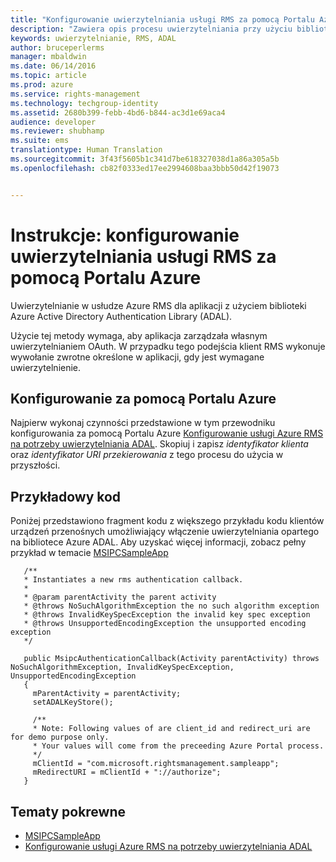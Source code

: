 ```yaml
---
title: "Konfigurowanie uwierzytelniania usługi RMS za pomocą Portalu Azure | Azure RMS"
description: "Zawiera opis procesu uwierzytelniania przy użyciu biblioteki ADAL"
keywords: uwierzytelnianie, RMS, ADAL
author: bruceperlerms
manager: mbaldwin
ms.date: 06/14/2016
ms.topic: article
ms.prod: azure
ms.service: rights-management
ms.technology: techgroup-identity
ms.assetid: 2680b399-febb-4bd6-b844-ac3d1e69aca4
audience: developer
ms.reviewer: shubhamp
ms.suite: ems
translationtype: Human Translation
ms.sourcegitcommit: 3f43f5605b1c341d7be618327038d1a86a305a5b
ms.openlocfilehash: cb82f0333ed17ee2994608baa3bbb50d42f19073


---
```


# Instrukcje: konfigurowanie uwierzytelniania usługi RMS za pomocą Portalu Azure

Uwierzytelnianie w usłudze Azure RMS dla aplikacji z użyciem biblioteki Azure Active Directory Authentication Library (ADAL).

Użycie tej metody wymaga, aby aplikacja zarządzała własnym uwierzytelnianiem OAuth. W przypadku tego podejścia klient RMS wykonuje wywołanie zwrotne określone w aplikacji, gdy jest wymagane uwierzytelnienie.

## Konfigurowanie za pomocą Portalu Azure
Najpierw wykonaj czynności przedstawione w tym przewodniku konfigurowania za pomocą Portalu Azure [Konfigurowanie usługi Azure RMS na potrzeby uwierzytelniania ADAL](adal-auth.md). Skopiuj i zapisz *identyfikator klienta* oraz *identyfikator URI przekierowania* z tego procesu do użycia w przyszłości.

## Przykładowy kod
Poniżej przedstawiono fragment kodu z większego przykładu kodu klientów urządzeń przenośnych umożliwiający włączenie uwierzytelniania opartego na bibliotece Azure ADAL. Aby uzyskać więcej informacji, zobacz pełny przykład w temacie [MSIPCSampleApp](https://github.com/AzureAD/rms-sdk-ui-for-android/tree/master/samples/MsipcSampleApp)

       /**
       * Instantiates a new rms authentication callback.
       *
       * @param parentActivity the parent activity
       * @throws NoSuchAlgorithmException the no such algorithm exception
       * @throws InvalidKeySpecException the invalid key spec exception
       * @throws UnsupportedEncodingException the unsupported encoding exception
       */

       public MsipcAuthenticationCallback(Activity parentActivity) throws NoSuchAlgorithmException, InvalidKeySpecException, UnsupportedEncodingException
       {
         mParentActivity = parentActivity;
         setADALKeyStore();

         /**
         * Note: Following values of are client_id and redirect_uri are for demo purpose only.
         * Your values will come from the preceeding Azure Portal process.
         */
         mClientId = "com.microsoft.rightsmanagement.sampleapp";
         mRedirectURI = mClientId + "://authorize";
       }


## Tematy pokrewne

- [MSIPCSampleApp](https://github.com/AzureAD/rms-sdk-ui-for-android/tree/master/samples/MsipcSampleApp)
- [Konfigurowanie usługi Azure RMS na potrzeby uwierzytelniania ADAL](adal-auth.md)



<!--HONumber=Jul16_HO3-->


